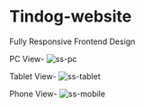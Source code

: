 # Tindog-website

Fully Responsive Frontend Design


PC View-
![ss-pc](https://user-images.githubusercontent.com/77715853/197518513-2237fdcf-4ea3-4daf-a451-795900f92a46.png)


Tablet View-
![ss-tablet](https://user-images.githubusercontent.com/77715853/197518545-0ce8238e-f1b7-4372-b3d5-86c22bb43895.png)


Phone View-
![ss-mobile](https://user-images.githubusercontent.com/77715853/197518584-38f02f47-dc00-4641-84ce-3c828c05c161.png)
